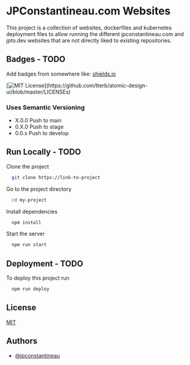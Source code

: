 
# JPConstantineau.com Websites

This project is a collection of websites, dockerfiles and kubernetes deployment files to allow running the different jpconstantineau.com and jpto.dev websites that are not directly liked to existing repositories.



## Badges - TODO

Add badges from somewhere like: [shields.io](https://shields.io/)

[![MIT License](https://img.shields.io/apm/l/atomic-design-ui.svg?)](https://github.com/tterb/atomic-design-ui/blob/master/LICENSEs)

### Uses Semantic Versioning

* X.0.0 Push to main
* 0.X.0 Push to stage
* 0.0.x Push to develop 
  
## Run Locally - TODO

Clone the project

```bash
  git clone https://link-to-project
```

Go to the project directory

```bash
  cd my-project
```

Install dependencies

```bash
  npm install
```

Start the server

```bash
  npm run start
```

  
## Deployment - TODO

To deploy this project run

```bash
  npm run deploy
```

  
## License

[MIT](https://choosealicense.com/licenses/mit/)

  
## Authors

- [@jpconstantineau](https://www.github.com/jpconstantineau)

  





